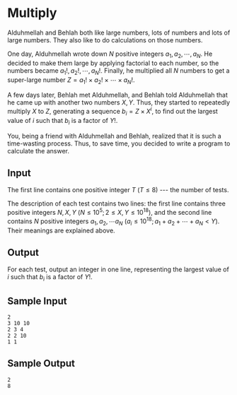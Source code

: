 Multiply
============

Alduhmellah and Behlah both like large numbers, lots of numbers and lots of large numbers. They also like to do calculations on those numbers.

One day, Alduhmellah wrote down $N$ positive integers $a_1, a_2,\cdots, a_N$. He decided to make them large by applying factorial to each number, so the numbers became $a_1!, a_2!,\cdots, a_N!$. Finally, he multiplied all $N$ numbers to get a super-large number $Z=a_1!\times a_2!\times\cdots\times a_N!$.

A few days later, Behlah met Alduhmellah, and Behlah told Alduhmellah that he came up with another two numbers $X,Y$. Thus, they started to repeatedly multiply $X$ to $Z$, generating a sequence $b_i=Z\times X^i$, to find out the largest value of $i$ such that $b_i$ is a factor of $Y!$.

You, being a friend with Alduhmellah and Behlah, realized that it is such a time-wasting process. Thus, to save time, you decided to write a program to calculate the answer.

Input
-----
The first line contains one positive integer $T$ ($T\leq 8$) --- the number of tests.

The description of each test contains two lines: the first line contains three positive integers $N, X, Y$ ($N\leq 10^5; 2\leq X,Y\leq 10^{18}$), and the second line contains $N$ positive integers $a_1, a_2,\cdots a_N$ ($a_i \leq 10^{18}; a_1+a_2+\cdots+a_N<Y$). Their meanings are explained above.

Output
------
For each test, output an integer in one line, representing the largest value of $i$ such that $b_i$ is a factor of $Y!$.

Sample Input
--------------
```
2
3 10 10
2 3 4
2 2 10
1 1
```

Sample Output
---------------
```
2
8
```
